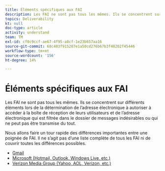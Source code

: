 ```yaml
---
title: Éléments spécifiques aux FAI
description: Les FAI ne sont pas tous les mêmes. Ils se concentrent sur différents éléments lors de la détermination de l’adresse électronique à autoriser à accéder à la boîte de réception de leurs utilisateurs et de l’adresse électronique qui est filtrée dans le dossier de messages indésirables ou qui ne peut pas être transmise du tout. Nous allons faire un tour rapide des différences importantes entre une poignée de FAI. Il ne s’agit pas d’une liste complète de tous les FAI ni de couvrir toutes les différences possibles.
topics: Deliverability
kt: null
doc-type: article
activity: understand
team: TM
exl-id: cf0c9ccf-ae67-4f95-a8cf-1e23b657aa16
source-git-commit: 68c403f915287e1a50cd276b67b3f48202f45446
workflow-type: tm+mt
source-wordcount: '156'
ht-degree: 14%

---
```


# Éléments spécifiques aux FAI

Les FAI ne sont pas tous les mêmes. Ils se concentrent sur différents éléments lors de la détermination de l’adresse électronique à autoriser à accéder à la boîte de réception de leurs utilisateurs et de l’adresse électronique qui est filtrée dans le dossier de messages indésirables ou qui ne peut pas être transmise du tout.

Nous allons faire un tour rapide des différences importantes entre une poignée de FAI. Il ne s’agit pas d’une liste complète de tous les FAI ni de couvrir toutes les différences possibles.

* [Gmail](./gmail.md)
* [Microsoft (Hotmail, Outlook, Windows Live, etc.)](./microsoft.md)
* [Verizon Media Group (Yahoo, AOL, Verizon, etc.)](./verizon-media-group.md)
